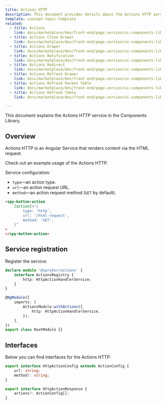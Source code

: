 ```yaml
---
title: Actions HTTP
description: This document provides details about the Actions HTTP service in the Components Library.
template: concept-topic-template
related:
  - title: Actions
    link: docs/marketplace/dev/front-end/page.version/ui-components-library/actions/index.html
  - title: Actions Close Drawer
    link: docs/marketplace/dev/front-end/page.version/ui-components-library/actions/actions-close-drawer.html
  - title: Actions Drawer
    link: docs/marketplace/dev/front-end/page.version/ui-components-library/actions/actions-drawer.html
  - title: Actions Notification
    link: docs/marketplace/dev/front-end/page.version/ui-components-library/actions/actions-notification.html
  - title: Actions Redirect
    link: docs/marketplace/dev/front-end/page.version/ui-components-library/actions/actions-redirect.html
  - title: Actions Refresh Drawer
    link: docs/marketplace/dev/front-end/page.version/ui-components-library/actions/actions-refresh-drawer.html
  - title: Actions Refresh Parent Table
    link: docs/marketplace/dev/front-end/page.version/ui-components-library/actions/actions-refresh-parent-table.html
  - title: Actions Refresh Table
    link: docs/marketplace/dev/front-end/page.version/ui-components-library/actions/actions-refresh-table.html

---
```


This document explains the Actions HTTP service in the Components Library.

## Overview

Actions HTTP is an Angular Service that renders content via the HTML request.

Check out an example usage of the Actions HTTP.

Service configuration:

- `type`—an action type.  
- `url`—an action request URL.  
- `method`—an action request method (`GET` by default).  

```html
<spy-button-action
    [action]="{
        type: 'http',
        url: '/html-request',
        method: 'GET',
    }"
>
</spy-button-action>
```

## Service registration

Register the service:

```ts
declare module '@spryker/actions' {
    interface ActionsRegistry {
        http: HttpActionHandlerService;
    }
}

@NgModule({
    imports: [
        ActionsModule.withActions({
            http: HttpActionHandlerService,
        }),
    ],
})
export class RootModule {}
```

## Interfaces

Below you can find interfaces for the Actions HTTP:

```ts
export interface HttpActionConfig extends ActionConfig {
    url: string;
    method?: string;
}

export interface HttpActionResponse {
    actions?: ActionConfig[];
}
```
